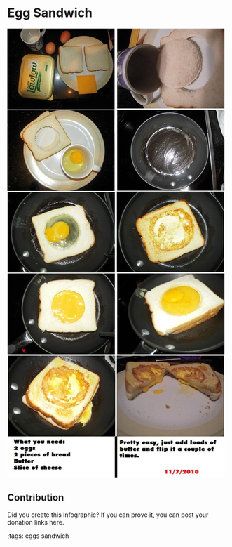# Egg Sandwich

![](fitpics/egg-sandwich.webp)

## Contribution

Did you create this infographic? If you can prove it, you can post your donation links here. 

;tags: eggs sandwich

